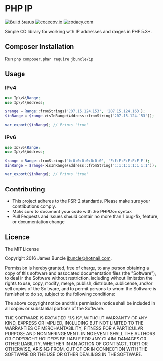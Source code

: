 # PHP IP

[![Build Status](https://travis-ci.org/jbuncle/ip.svg?branch=master)](https://travis-ci.org/jbuncle/ip)
[![codecov.io](https://codecov.io/github/jbuncle/ip/coverage.svg?branch=master)](https://codecov.io/github/jbuncle/ip?branch=master)
[![codacy.com](https://api.codacy.com/project/badge/)](https://www.codacy.com/public/jbuncle/ip.git)

Simple OO library for working with IP addresses and ranges in PHP 5.3+.

## Composer Installation
Run `php composer.phar require jbuncle/ip`

## Usage

### IPv4
```php
use Ip\v4\Range;
use Ip\v4\Address;

$range = Range::fromStrings('207.15.124.153', '207.15.124.163');
$inRange = $range->isInRange(Address::fromString('207.15.124.153'));

var_export($inRange); // Prints 'true'
```

### IPv6
```php
use Ip\v6\Range;
use Ip\v6\Address;

$range = Range::fromStrings('0:0:0:0:0:0:0:0', 'F:F:F:F:F:F:F:F');
$inRange = $range->isInRange(Address::fromString('1:1:1:1:1:1:1:1'));

var_export($inRange); // Prints 'true'
```


## Contributing
* This project adheres to the PSR-2 standards. Please make sure your contributions comply.
* Make sure to document your code with the PHPDoc syntax
* Pull Requests and Issues should contain no more than 1 bug-fix, feature, or documentation change

## Licence
The MIT License

Copyright 2016 James Buncle <jbuncle@hotmail.com>.

Permission is hereby granted, free of charge, to any person obtaining a copy
of this software and associated documentation files (the "Software"), to deal
in the Software without restriction, including without limitation the rights
to use, copy, modify, merge, publish, distribute, sublicense, and/or sell
copies of the Software, and to permit persons to whom the Software is
furnished to do so, subject to the following conditions:

The above copyright notice and this permission notice shall be included in
all copies or substantial portions of the Software.

THE SOFTWARE IS PROVIDED "AS IS", WITHOUT WARRANTY OF ANY KIND, EXPRESS OR
IMPLIED, INCLUDING BUT NOT LIMITED TO THE WARRANTIES OF MERCHANTABILITY,
FITNESS FOR A PARTICULAR PURPOSE AND NONINFRINGEMENT. IN NO EVENT SHALL THE
AUTHORS OR COPYRIGHT HOLDERS BE LIABLE FOR ANY CLAIM, DAMAGES OR OTHER
LIABILITY, WHETHER IN AN ACTION OF CONTRACT, TORT OR OTHERWISE, ARISING FROM,
OUT OF OR IN CONNECTION WITH THE SOFTWARE OR THE USE OR OTHER DEALINGS IN
THE SOFTWARE.